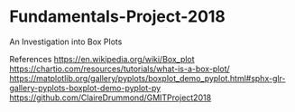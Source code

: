 # Fundamentals-Project-2018
An Investigation into Box Plots

References
https://en.wikipedia.org/wiki/Box_plot
https://chartio.com/resources/tutorials/what-is-a-box-plot/
https://matplotlib.org/gallery/pyplots/boxplot_demo_pyplot.html#sphx-glr-gallery-pyplots-boxplot-demo-pyplot-py
https://github.com/ClaireDrummond/GMITProject2018


